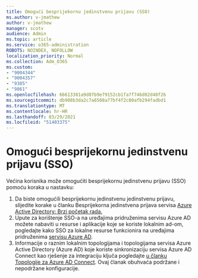 ```yaml
---
title: Omogući besprijekornu jedinstvenu prijavu (SSO)
ms.author: v-jmathew
author: v-jmathew
manager: scotv
audience: Admin
ms.topic: article
ms.service: o365-administration
ROBOTS: NOINDEX, NOFOLLOW
localization_priority: Normal
ms.collection: Adm_O365
ms.custom:
- "9004344"
- "9004357"
- "9385"
- "9861"
ms.openlocfilehash: 66613381a9d07b9e79152cb1fa7f746d02d40f26
ms.sourcegitcommit: db908b3da2c7a6508a77bf4f2c80afb294fadbd1
ms.translationtype: MT
ms.contentlocale: hr-HR
ms.lasthandoff: 03/29/2021
ms.locfileid: "51403375"
---
```

# <a name="enable-seamless-single-sign-on-sso"></a>Omogući besprijekornu jedinstvenu prijavu (SSO)

Većina korisnika može omogućiti besprijekornu jedinstvenu prijavu (SSO) pomoću koraka u nastavku:

1. Da biste omogućili besprijekornu jedinstvenu jedinstvenu prijavu, slijedite korake u članku Besprijekorna jedinstvena prijava servisa [Azure Active Directory: Brzi početak rada.](https://docs.microsoft.com/azure/active-directory/hybrid/how-to-connect-sso-quick-start)
2. Upute za korištenje SSO-a na uređajima pridruženima servisu Azure AD možete nabaviti u resurse i aplikacije koje se koriste lokalnim ad-om, pogledajte kako SSO za lokalne resurse funkcionira na uređajima pridruženima [servisu Azure AD](https://docs.microsoft.com/azure/active-directory/devices/azuread-join-sso).
3. Informacije o raznim lokalnim topologijama i topologijama servisa Azure Active Directory (Azure AD) koje koriste sinkronizaciju servisa Azure AD Connect kao rješenje za integraciju ključa pogledajte [u članku Topologije za Azure AD Connect](https://docs.microsoft.com/azure/active-directory/hybrid/plan-connect-topologies). Ovaj članak obuhvaća podržane i nepodržane konfiguracije.
